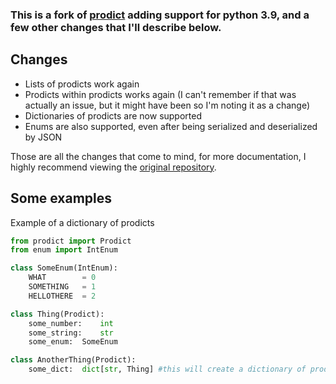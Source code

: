 ### This is a fork of [prodict](https://github.com/ramazanpolat/prodict) adding support for python 3.9, and a few other changes that I'll describe below.

## Changes

 * Lists of prodicts work again
 * Prodicts within prodicts works again (I can't remember if that was actually an issue, but it might have been so I'm noting it as a change)
 * Dictionaries of prodicts are now supported
 * Enums are also supported, even after being serialized and deserialized by JSON

Those are all the changes that come to mind, for more documentation, I highly recommend viewing the [original repository](https://github.com/ramazanpolat/prodict).

## Some examples

Example of a dictionary of prodicts
```python
from prodict import Prodict
from enum import IntEnum

class SomeEnum(IntEnum):
	WHAT		= 0
	SOMETHING	= 1
	HELLOTHERE	= 2

class Thing(Prodict):
	some_number:	int
	some_string:	str
	some_enum:	SomeEnum

class AnotherThing(Prodict):
	some_dict:	dict[str, Thing] #this will create a dictionary of prodicts, more specifically, Things. 
```
